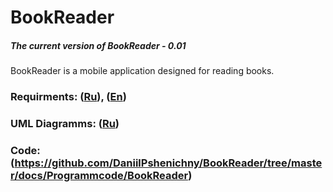 # BookReader
##### The current version of BookReader - 0.01
BookReader is a mobile application designed for reading books.
### Requirments: ([Ru](https://github.com/DaniilPshenichny/BookReader/blob/master/docs/ProjectDocumentation/SRS(RU).md)), ([En](https://github.com/DaniilPshenichny/BookReader/blob/master/docs/ProjectDocumentation/SRS(EN).md))
### UML Diagramms: ([Ru](https://github.com/DaniilPshenichny/BookReader/tree/master/docs/Diagramms))
### Code:(https://github.com/DaniilPshenichny/BookReader/tree/master/docs/Programmcode/BookReader)
